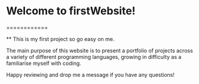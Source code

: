 # Welcome to firstWebsite! 
============

** This is my first project so go easy on me.

The main purpose of this website is to present a portfolio of projects across a variety of different programming languages, growing in difficulty as a familiarise myself with coding. 

Happy reviewing and drop me a message if you have any questions!
 
